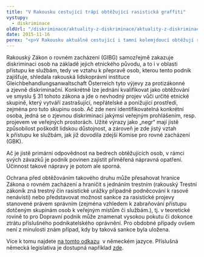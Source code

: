 ```yaml
---
title: "V Rakousku cestující trápí obtěžující rasistická graffiti"
vystupy:
  - diskriminace
oldUrl: "/diskriminace/aktuality-z-diskriminace/aktuality-z-diskriminace-2015/v-rakousku-cestujici-trapi-obtezujici-rasisticka-graffiti/"
date: 2015-11-16
perex: "<p>V Rakousku aktuálně cestující i tamní kolemjdoucí obtěžují rasistické nápisy a vyobrazení tmavých tváří s širokými nosy a plnými rty na budově Dopravního podniku. Navzdory opakovaným stížnostem vedení tohoto podniku ovšem hyzdí tyto graffiti veřejné budovy nadále. </p>"
---
```


<!-- imported from the old website -->

<p>Rakouský Zákon o rovném zacházení (GIBG) samozřejmě zakazuje diskriminaci osob na základě jejich etnického původu, a to i v oblasti přístupu ke službám, tedy ve vztahu k přepravě osob, kterou tento podnik zajišťuje, shledala rakouská lidskoprávní instituce Gleichbehandlungsanwaltschaft Österreich tyto výjevy za protizákonné a zjevně diskriminační. Konkrétně lze jednání kvalifikovat jako obtěžování ve smyslu § 31 tohoto zákona a jde o nevhodný projev vůči určité etnické skupině, který vytváří zastrašující, nepřátelské a ponižující prostředí, zejména pro tuto skupinu osob. Ač zde není identifikovatelná konkrétní osoba, jedná se o zjevnou diskriminaci jakýmsi veřejným prohlášením, resp. projevem ve veřejných prostorách. Užité výrazy jako „negr“ mají jistě způsobilost poškodit lidskou důstojnost, a zároveň je zde jistý vztah k přístupu ke službám, jak již dovodila zdejší Komise pro rovné zacházení (GBK). </p> <p>Ač je jistě primární odpovědnost na bedrech obtěžujících osob, v rámci svých závazků je podnik povinen zajistit přiměřená nápravná opatření. Účinnost takové nápravy je potom ale sporná. </p> <p>Ochrana před obtěžováním takového druhu může přesahovat hranice Zákona o rovném zacházení a hraničit s jednáním trestním (rakouský Trestní zákoník zná trestný čin rasistické urážky případně podněcování k rasové nenávisti) nebo představovat možnost sankce za rasistické projevy stanovené právem správním (zejména vzhledem k zabraňování přístupu dotčeným skupinám osob k veřejným místům či službám.), tj. v teoretické rovině to pro Dopravní podnik může znamenat vysokou pokutu či dokonce ztrátu příslušného podnikatelského oprávnění. Pro obdobné případy ovšem není z minulosti znám případ, kdy by taková sankce byla uložena.</p> <p>Více k tomu najdete <a title="Otevření do nového okna" href="http://www.gleichbehandlungsanwaltschaft.at/DocView.axd?CobId=61051" class="_blank" target="_blank">na tomto odkazu</a>  v německém jazyce. Příslušná německá legislativa je dostupná například <a href="https://www.jusline.at/gesetze.html" target="_blank">zde</a>. </p>
